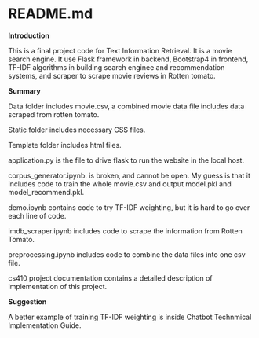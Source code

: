 # README.md

**Introduction**

This is a final project code for Text Information Retrieval. It is a movie search engine. It use Flask framework in backend, Bootstrap4 in frontend, TF-IDF algorithms in building search enginee and recommendation systems, and scraper to scrape movie reviews in Rotten tomato.

**Summary**

Data folder includes movie.csv, a combined movie data file includes data scraped from rotten tomato.

Static folder includes necessary CSS files.

Template folder includes html files.

application.py is the file to drive flask to run the website in the local host.

corpus_generator.ipynb. is broken, and cannot be open. My guess is that it includes code to train the whole movie.csv and output model.pkl and model_recommend.pkl.

demo.ipynb contains code to try TF-IDF weighting, but it is hard to go over each line of code.

imdb_scraper.ipynb includes code to scrape the information from Rotten Tomato.

preprocessing.ipynb includes code to combine the data files into one csv file.

cs410 project documentation contains a detailed description of implementation of this project.

**Suggestion**

A better example of training TF-IDF weighting is inside Chatbot Technmical Implementation Guide. 



